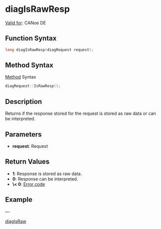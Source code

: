 # diagIsRawResp

[Valid for](../../../Shared/FeatureAvailability.md): CANoe DE

## Function Syntax

```c
long diagIsRawResp(diagRequest request);
```

## Method Syntax

[Method](../../../Shared/CAPL/General/ClassesAndObjects.md) Syntax

```c
diagRequest::IsRawResp();
```

## Description

Returns if the response stored for the request is stored as raw data or can be interpreted.

## Parameters

- **request**: Request

## Return Values

- **1**: Response is stored as raw data.
- **0**: Response can be interpreted.
- **\\\< 0**: [Error code](../CAPLfunctionsDiagnosticsErrorCode.md)

## Example

—

[diagIsRaw](CAPLfunctionDiagIsRaw.md)
